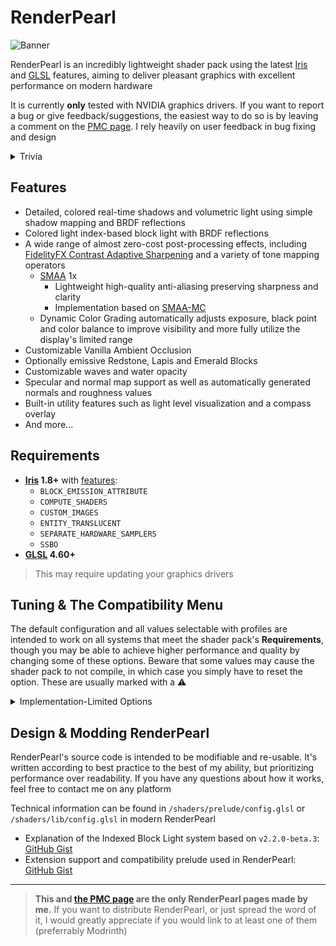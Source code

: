 # RenderPearl

![Banner](https://cdn.modrinth.com/data/BrRak9pu/images/9d2f33b85447099c25b6291b680608bc47c1f5e1.png)

RenderPearl is an incredibly lightweight shader pack using the latest [Iris](https://irisshaders.dev/) and [GLSL](https://www.wikiwand.com/en/OpenGL_Shading_Language) features, aiming to deliver pleasant graphics with excellent performance on modern hardware

It is currently **only** tested with NVIDIA graphics drivers. If you want to report a bug or give feedback/suggestions, the easiest way to do so is by leaving a comment on the [PMC page](https://www.planetminecraft.com/mod/luracasmus-s-shaders/). I rely heavily on user feedback in bug fixing and design

<details>
<summary>Trivia</summary>

This project started as a continuation of "Luracasmus Shaders" (which is why you might have seen it called "LS RenderPearl"), but modern versions share little to no code with the original project. The question remains as to whether the same shader pack remains throughout, when all parts are replaced

The name "RenderPearl" is inspired by the Bedrock Edition [RenderDragon](https://minecraft.fandom.com/wiki/RenderDragon) engine

</details>

## Features

* Detailed, colored real-time shadows and volumetric light using simple shadow mapping and BRDF reflections
* Colored light index-based block light with BRDF reflections
* A wide range of almost zero-cost post-processing effects, including [FidelityFX Contrast Adaptive Sharpening](https://gpuopen.com/fidelityfx-cas/) and a variety of tone mapping operators
  * [SMAA](https://www.iryoku.com/smaa/) 1x
    * Lightweight high-quality anti-aliasing preserving sharpness and clarity
    * Implementation based on [SMAA-MC](https://modrinth.com/shader/smaa-mc)
  * Dynamic Color Grading automatically adjusts exposure, black point and color balance to improve visibility and more fully utilize the display's limited range 
* Customizable Vanilla Ambient Occlusion
* Optionally emissive Redstone, Lapis and Emerald Blocks
* Customizable waves and water opacity
* Specular and normal map support as well as automatically generated normals and roughness values
* Built-in utility features such as light level visualization and a compass overlay
* And more...

## Requirements

* **[Iris](https://irisshaders.dev/) 1.8+** with [features](https://shaders.properties/current/reference/shadersproperties/flags/):
  * `BLOCK_EMISSION_ATTRIBUTE`
  * `COMPUTE_SHADERS`
  * `CUSTOM_IMAGES`
  * `ENTITY_TRANSLUCENT`
  * `SEPARATE_HARDWARE_SAMPLERS`
  * `SSBO`
* **[GLSL](https://www.wikiwand.com/en/OpenGL_Shading_Language) 4.60+**

> This may require updating your graphics drivers

## Tuning & The Compatibility Menu

The default configuration and all values selectable with profiles are intended to work on all systems that meet the shader pack's **Requirements**, though you may be able to achieve higher performance and quality by changing some of these options. Beware that some values may cause the shader pack to not compile, in which case you simply have to reset the option. These are usually marked with a ⚠

<details>
<summary>Implementation-Limited Options</summary>

> The usable values and effects of these options depend on your OpenGL and GLSL implementations

* **Index Size** is limited by the amound of Local Data Share memory usable per work group on your GPU. Depending on your GPU and graphics drivers, and the features enabled by the 16/8-Bit Types option, you may be able to set this significantly higher than the maximum value selectable with profiles (though there is no reason to do so if the index isn't being filled completely, usually indicated by lights flickering, as it impacts performance negatively)

* **16/8-Bit Types** uses optional OpenGL extension-provided half- and/or quarter-sized data types to reduce register, LDS and VRAM usage. Performance impact varies depending on hardware and drivers, as conversion between types has a cost, but operations with smaller types can be significantly faster

* **Trinary Min/Max** performs trinary minimum and maximum operations in singular function calls using the optional `AMD_shader_trinary_minmax` OpenGL extension, which may allow generation of more optimal instruction sequences. It's recommended to use this whenever possible

* **32×16-Bit Multiplication** performs multiplication between 32-bit integers and integers in the 16-bit-representable range using special functions provided by the optional `INTEL_shader_integer_functions` OpenGL extension, that may be faster than regular 32-bit multiplication operators. It's recommended to use this whenever possible

* **Immutable Constants** marks all shader variables that can be immutable as constant, possibly enabling better optimizations. This feature is required by the GLSL specification, but still unsupported on some graphics drivers. It's recommended to use it whenever possible

</details>

## Design & Modding RenderPearl

RenderPearl's source code is intended to be modifiable and re-usable. It's written according to best practice to the best of my ability, but prioritizing performance over readability. If you have any questions about how it works, feel free to contact me on any platform

Technical information can be found in `/shaders/prelude/config.glsl` or `/shaders/lib/config.glsl` in modern RenderPearl

* Explanation of the Indexed Block Light system based on `v2.2.0-beta.3`: [GitHub Gist](https://gist.github.com/Luracasmus/2278519efd02d765060ebd8083af9fa0)
* Extension support and compatibility prelude used in RenderPearl: [GitHub Gist](https://gist.github.com/Luracasmus/ff78f1998a5a440899e1904fa23cc9c6)

---

> **This and [the PMC page](https://www.planetminecraft.com/mod/luracasmus-s-shaders/) are the only RenderPearl pages made by me.** If you want to distribute RenderPearl, or just spread the word of it, I would greatly appreciate if you would link to at least one of them (preferrably Modrinth)